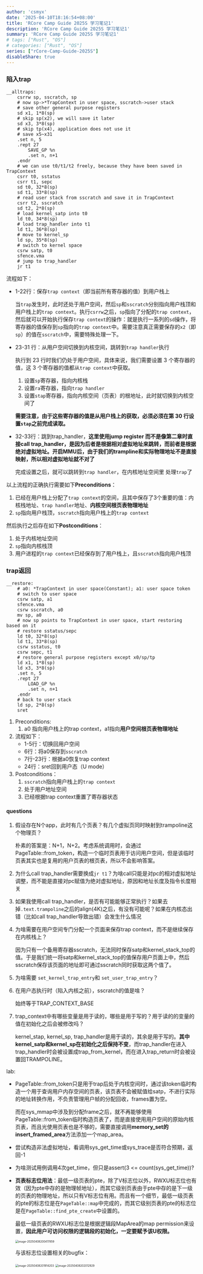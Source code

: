 ```yaml
---
author: 'csmyx'
date: '2025-04-10T18:16:54+08:00'
title: 'RCore Camp Guide 2025S 学习笔记1'
description: 'RCore Camp Guide 2025S 学习笔记1'
summary: 'RCore Camp Guide 2025S 学习笔记1'
# tags: ["Rust", "OS"]
# categories: ["Rust", "OS"]
series: ["rCore-Camp-Guide-2025S"]
disableShare: true
---
```


### 陷入trap

```assembly
__alltraps:
    csrrw sp, sscratch, sp
    # now sp->*TrapContext in user space, sscratch->user stack
    # save other general purpose registers
    sd x1, 1*8(sp)
    # skip sp(x2), we will save it later
    sd x3, 3*8(sp)
    # skip tp(x4), application does not use it
    # save x5~x31
    .set n, 5
    .rept 27
        SAVE_GP %n
        .set n, n+1
    .endr
    # we can use t0/t1/t2 freely, because they have been saved in TrapContext
    csrr t0, sstatus
    csrr t1, sepc
    sd t0, 32*8(sp)
    sd t1, 33*8(sp)
    # read user stack from sscratch and save it in TrapContext
    csrr t2, sscratch
    sd t2, 2*8(sp)
    # load kernel_satp into t0
    ld t0, 34*8(sp)
    # load trap_handler into t1
    ld t1, 36*8(sp)
    # move to kernel_sp
    ld sp, 35*8(sp)
    # switch to kernel space
    csrw satp, t0
    sfence.vma
    # jump to trap_handler
    jr t1
```

流程如下：

- 1-22行：保存`trap context`（即当前所有寄存器的值）到用户栈上

  当`trap`发生时，此时还处于用户空间，然后`sp`和`sscratch`分别指向用户栈顶和用户栈上的`trap context`。执行`csrrw`之后，`sp`指向了分配的`trap context`，然后就可以开始执行保存`trap context`的操作：就是执行一系列的`sd`操作，将寄存器的值保存到`sp`指向的`trap context`中。需要注意真正需要保存的`x2`（即`sp`）的值在`sscratch`中，需要特殊处理一下。

- 23-31 行：从用户空间切换到内核空间，跳转到`trap handler`执行

  执行到 23 行时我们仍处于用户空间，具体来说，我们需要设置 3 个寄存器的值，这 3 个寄存器的值都从`trap context`中获取。

  1. 设置`sp`寄存器，指向内核栈
  2. 设置`ra`寄存器，指向`trap handler`
  3. 设置`stap`寄存器，指向内核空间（页表）的根地址，此时就切换到内核空间了

  **需要注意，由于这些寄存器的值是从用户栈上的获取，必须必须在第 30 行设置`stap`之前完成读取。**

- 32-33行：跳到trap_handler，**这里使用jump register 而不是像第二章时直接call trap_handler，是因为后者是根据相对虚拟地址来跳转，而前者是根据绝对虚拟地址。开启MMU后，由于我们的trampline和实际物理地址不是直接映射，所以相对虚拟地址就不对了**

  完成设置之后，就可以跳转到`trap handler`，在内核地址空间里	处理`trap`了

以上流程的正确执行需要如下**Preconditions**：

1. 已经在用户栈上分配了`trap context`的空间，且其中保存了3个重要的值：内核栈地址、`trap handler`地址、**内核空间根页表物理地址**
2. `sp`指向用户栈顶，`sscratch`指向用户栈上的`trap context`

然后执行之后存在如下**Postconditions**：

1. 处于内核地址空间
2. `sp`指向内核栈顶
3. 用户进程的`trap context`已经保存到了用户栈上，且`sscratch`指向用户栈顶

### trap返回

```assembly
__restore:
    # a0: *TrapContext in user space(Constant); a1: user space token
    # switch to user space
    csrw satp, a1
    sfence.vma
    csrw sscratch, a0
    mv sp, a0
    # now sp points to TrapContext in user space, start restoring based on it
    # restore sstatus/sepc
    ld t0, 32*8(sp)
    ld t1, 33*8(sp)
    csrw sstatus, t0
    csrw sepc, t1
    # restore general purpose registers except x0/sp/tp
    ld x1, 1*8(sp)
    ld x3, 3*8(sp)
    .set n, 5
    .rept 27
        LOAD_GP %n
        .set n, n+1
    .endr
    # back to user stack
    ld sp, 2*8(sp)
    sret
```

1. Preconditions:
   1. a0 指向用户栈上的trap context，a1指向**用户空间根页表物理地址**
2. 流程如下：
   - 1-5行：切换回用户空间
   - 6行：将a0保存到`sscratch`
   - 7行-23行：根据a0恢复trap context
   - 24行：sret回到用户态（U mode）
3. Postconditions：
   1. `sscratch`指向用户栈上的`trap context`
   2. 处于用户地址空间
   3. 已经根据trap context重置了寄存器状态

#### questions

1. 假设存在N个app，此时有几个页表？有几个虚拟页同时映射到trampoline这个物理页？

   朴素的答案是：N+1，N+2。考虑系统调用时，会通过PageTable::from_token，构造一个临时页表用于访问用户空间，但是该临时页表其实也是复用的用户页表的根页表，所以不会影响答案。

2. 为什么call trap_handler需要换成`jr t1`？为啥call只能是对pc的相对虚拟地址调整，而不能是直接对pc赋值为绝对虚拟地址，原因和地址长度及指令长度相关

3. 如果我使用call trap_handler，是否有可能能够正常执行？如果去掉`.text.trampoline`之后的align(4K)之后，有没有可能呢？如果在内核态出错（比如call trap_handler导致出错）会发生什么情况

4. 为啥需要在用户空间专门分配一个页面来保存trap context，而不是继续保存在内核栈上？

   因为只有一个备用寄存器sscratch，无法同时保存satp和kernel_stack_top的值。于是我们统一将satp和kernel_stack_top的值保存用户页面上中，然后sscratch保存该页面的地址即可通过sscratch同时获取这两个值了。

5. 为啥需要 `set_kernel_trap_entry`和 `set_user_trap_entry`？

6. 在用户态执行时（陷入内核之前），sscratch的值是啥？

   始终等于TRAP_CONTEXT_BASE

7. trap_context中有哪些变量是用于读的，哪些是用于写的？用于读的的变量的值在初始化之后会被修改吗？

   kernel_stap, kernel_sp, trap_handler是用于读的，其余是用于写的。**其中kernel_satp和kernel_sp在初始化之后保持不变**，而trap_handler在进入trap_handler时会被设置成trap_from_kernel，而在进入trap_return时会被设置回TRAMPOLINE。

lab:

- PageTable::from_token只是用于trap后处于内核空间时，通过该token临时构造一个用于查询用户内存空间的页表，该页表不会被赋值给satp，不进行实际的地址转换作用，不负责管理用户帧的分配回收，frames置为空。

  而在sys_mmap中涉及到分配frame之后，就不再能够使用PageTable::from_token临时构造页表了，而是直接使用用户空间的原始内核页表，而且光使用页表也是不够的，需要直接调用**memory_set的insert_framed_area**方法添加一个map_area。

- 尝试构造非法虚拟地址，看调用sys_get_time或sys_trace是否符合预期，返回-1

- 为啥测试用例调用4次get_time，但只是assert(3 <= count(sys_get_time))?

- **页表标志位用法**：最低一级页表的pte，除了V标志位以外，RWXU标志位也有效（因为pte中存的是物理帧地址），而其它级别页表由于pte中存的是下一级的页表的物理地址，所以只有V标志位有用。而且有一个细节，最低一级页表的pte的标志位是在`PageTable::map`中完成的，而其它级别页表的pte的标志位是在`PageTable::find_pte_create`中设置的。

  最低一级页表的RWXU标志位是根据逻辑段MapArea的map permission来设置，**因此用户可访问权限的逻辑段的初始化，一定要赋予该U权限。**

  <img src="C:\Users\15023\AppData\Roaming\Typora\typora-user-images\image-20250408200417859.png" alt="image-20250408200417859" style="zoom:50%;" />

  与该标志位设置相关的bugfix：

  <img src="C:\Users\15023\AppData\Roaming\Typora\typora-user-images\image-20250408201914203.png" alt="image-20250408201914203" style="zoom:50%;" />

  <img src="C:\Users\15023\AppData\Roaming\Typora\typora-user-images\image-20250408202012929.png" alt="image-20250408202012929" style="zoom:50%;" />


